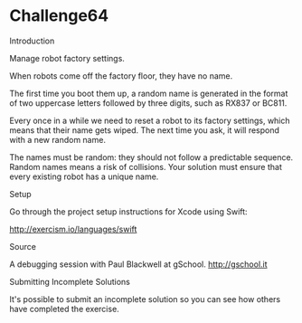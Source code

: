 # Challenge64

Introduction

Manage robot factory settings.

When robots come off the factory floor, they have no name.

The first time you boot them up, a random name is generated in the format of two uppercase letters followed by three digits, such as RX837 or BC811.

Every once in a while we need to reset a robot to its factory settings, which means that their name gets wiped. The next time you ask, it will respond with a new random name.

The names must be random: they should not follow a predictable sequence. Random names means a risk of collisions. Your solution must ensure that every existing robot has a unique name.

Setup

Go through the project setup instructions for Xcode using Swift:

http://exercism.io/languages/swift

Source

A debugging session with Paul Blackwell at gSchool. http://gschool.it

Submitting Incomplete Solutions

It's possible to submit an incomplete solution so you can see how others have completed the exercise.
